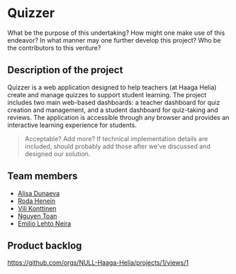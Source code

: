 # Quizzer

What be the purpose of this undertaking?
How might one make use of this endeavor?
In what manner may one further develop this project?
Who be the contributors to this venture?

## Description of the project

Quizzer is a web application designed to help teachers (at Haaga Helia) create and manage quizzes to support student learning. 
The project includes two main web-based dashboards: a teacher dashboard for quiz creation and management, and a student dashboard for quiz-taking and reviews. 
The application is accessible through any browser and provides an interactive learning experience for students.

> Acceptable? Add more? If technical implementation details are included, should probably add those after we've discussed and designed our solution.

## Team members 

- [Alisa Dunaeva](https://github.com/dunaevaalisa)
- [Roda Henein](https://github.com/hxrda)
- [Vili Konttinen](https://github.com/ViliKon)
- [Nguyen Toan](https://github.com/tnguyen3537)
- [Emilio Lehto Neira](https://github.com/emiliolehto)


## Product backlog 
https://github.com/orgs/NULL-Haaga-Helia/projects/1/views/1
